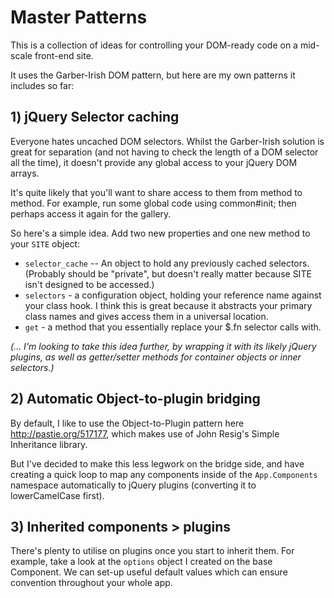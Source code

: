 # Master Patterns

This is a collection of ideas for controlling your DOM-ready code on a mid-scale front-end site.

It uses the Garber-Irish DOM pattern, but here are my own patterns it includes so far:

## 1) jQuery Selector caching

Everyone hates uncached DOM selectors. Whilst the Garber-Irish solution is great for separation (and not having to check the length of a DOM selector all the time), it doesn't provide any global access to your jQuery DOM arrays.

It's quite likely that you'll want to share access to them from method to method. For example, run some global code using common#init; then perhaps access it again for the gallery.

So here's a simple idea. Add two new properties and one new method to your `SITE` object:

+ `selector_cache` -- An object to hold any previously cached selectors. (Probably should be "private", but doesn't really matter because SITE isn't designed to be accessed.)
+ `selectors` - a configuration object, holding your reference name against your class hook. I think this is great because it abstracts your primary class names and gives access them in a universal location.
+ `get` - a method that you essentially replace your $.fn selector calls with.

*(... I'm looking to take this idea further, by wrapping it with its likely jQuery plugins, as well as getter/setter methods for container objects or inner selectors.)*

## 2) Automatic Object-to-plugin bridging

By default, I like to use the Object-to-Plugin pattern here http://pastie.org/517177, which makes use of John Resig's Simple Inheritance library. 

But I've decided to make this less legwork on the bridge side, and have creating a quick loop to map any components inside of the `App.Components` namespace automatically to jQuery plugins (converting it to lowerCamelCase first). 

## 3) Inherited components > plugins

There's plenty to utilise on plugins once you start to inherit them. For example, take a look at the `options` object I created on the base Component. We can set-up useful default values which can ensure convention throughout your whole app.
